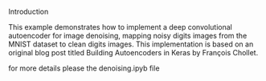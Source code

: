 Introduction

This example demonstrates how to implement a deep convolutional autoencoder for image denoising, mapping noisy digits images from the MNIST dataset to clean digits images. This implementation is based on an original blog post titled Building Autoencoders in Keras by François Chollet.

for more details please the denoising.ipyb file
